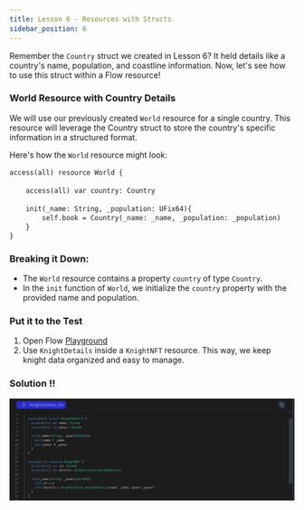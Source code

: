 ```yaml
---
title: Lesson 6 - Resources with Structs
sidebar_position: 6
---
```


Remember the `Country` struct we created in Lesson 6?
It held details like a country's name, population, and coastline information. Now, let's see how to use this struct within a Flow resource!

### World Resource with Country Details

We will use our previously created `World` resource for a single country. This resource will leverage the Country struct to store the country's specific information in a structured format.

Here's how the `World` resource might look:

```cadence
access(all) resource World {

    access(all) var country: Country

    init(_name: String, _population: UFix64){
        self.book = Country(_name: _name, _population: _population)
    }
}
```

### Breaking it Down:

- The `World` resource contains a property `country` of type `Country`.
- In the `init` function of `World`, we initialize the `country` property with the provided name and population.

### Put it to the Test

1. Open Flow [Playground](https://play.flow.com/)
2. Use `KnightDetails` inside a `KnightNFT` resource.
   This way, we keep knight data organized and easy to manage.

### Solution !!

![Alt text](image-2.png)
